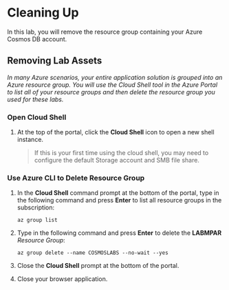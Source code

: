 # Cleaning Up

In this lab, you will remove the resource group containing your Azure Cosmos DB account.

## Removing Lab Assets

*In many Azure scenarios, your entire application solution is grouped into an Azure resource group. You will use the Cloud Shell tool in the Azure Portal to list all of your resource groups and then delete the resource group you used for these labs.*

### Open Cloud Shell

1. At the top of the portal, click the **Cloud Shell** icon to open a new shell instance.

    > If this is your first time using the cloud shell, you may need to configure the default Storage account and SMB file share.

### Use Azure CLI to Delete Resource Group

1. In the **Cloud Shell** command prompt at the bottom of the portal, type in the following command and press **Enter** to list all resource groups in the subscription:

    ```
    az group list
    ```

1. Type in the following command and press **Enter** to delete the **LABMPAR** *Resource Group*:

    ```
    az group delete --name COSMOSLABS --no-wait --yes
    ```

1. Close the **Cloud Shell** prompt at the bottom of the portal.

1. Close your browser application.